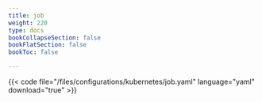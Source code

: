 ```yaml
---
title: job
weight: 220
type: docs
bookCollapseSection: false
bookFlatSection: false
bookToc: false

---
```


{{< code file="/files/configurations/kubernetes/job.yaml" language="yaml" download="true" >}}
